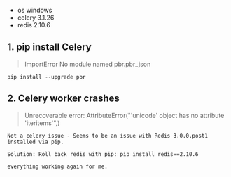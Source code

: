 
- os windows
- celery 3.1.26
- redis 2.10.6

## 1.  pip install Celery

 > ImportError No module named pbr.pbr_json

`pip install --upgrade pbr`

## 2. Celery worker crashes 
> Unrecoverable error: AttributeError("'unicode' object has no attribute 'iteritems'",)
> 
```
Not a celery issue - Seems to be an issue with Redis 3.0.0.post1 installed via pip.

Solution: Roll back redis with pip: pip install redis==2.10.6

everything working again for me.
```
